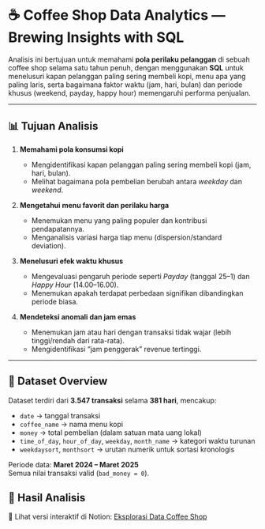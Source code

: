 # ☕ Coffee Shop Data Analytics — Brewing Insights with SQL

Analisis ini bertujuan untuk memahami **pola perilaku pelanggan** di sebuah coffee shop selama satu tahun penuh, dengan menggunakan **SQL** untuk menelusuri kapan pelanggan paling sering membeli kopi, menu apa yang paling laris, serta bagaimana faktor waktu (jam, hari, bulan) dan periode khusus (weekend, payday, happy hour) memengaruhi performa penjualan.

---

## 📊 Tujuan Analisis

1. **Memahami pola konsumsi kopi**
   - Mengidentifikasi kapan pelanggan paling sering membeli kopi (jam, hari, bulan).
   - Melihat bagaimana pola pembelian berubah antara *weekday* dan *weekend*.

2. **Mengetahui menu favorit dan perilaku harga**
   - Menemukan menu yang paling populer dan kontribusi pendapatannya.
   - Menganalisis variasi harga tiap menu (dispersion/standard deviation).

3. **Menelusuri efek waktu khusus**
   - Mengevaluasi pengaruh periode seperti *Payday* (tanggal 25–1) dan *Happy Hour* (14.00–16.00).
   - Menemukan apakah terdapat perbedaan signifikan dibandingkan periode biasa.

4. **Mendeteksi anomali dan jam emas**
   - Menemukan jam atau hari dengan transaksi tidak wajar (lebih tinggi/rendah dari rata-rata).
   - Mengidentifikasi “jam penggerak” revenue tertinggi.
   
---

## 🧩 Dataset Overview

Dataset terdiri dari **3.547 transaksi** selama **381 hari**, mencakup:
- `date` → tanggal transaksi  
- `coffee_name` → nama menu kopi  
- `money` → total pembelian (dalam satuan mata uang lokal)  
- `time_of_day`, `hour_of_day`, `weekday`, `month_name` → kategori waktu turunan  
- `weekdaysort`, `monthsort` → urutan numerik untuk sortasi kronologis

Periode data: **Maret 2024 – Maret 2025**  
Semua nilai transaksi valid (`bad_money = 0`).

## 🧩 Hasil Analisis
🔗 Lihat versi interaktif di Notion: [Eksplorasi Data Coffee Shop]([https://living-mosquito-dca.notion.site/Eksplorasi-Data-Coffee-Shop-dengan-SQL-27f6c12bc6518078bd39e951b491eed2?source=copy_link](https://lista-kurniawati.notion.site/Coffee-Shop-Data-Analytics-Brewing-Insights-with-SQL-27f6c12bc6518078bd39e951b491eed2?source=copy_link))
